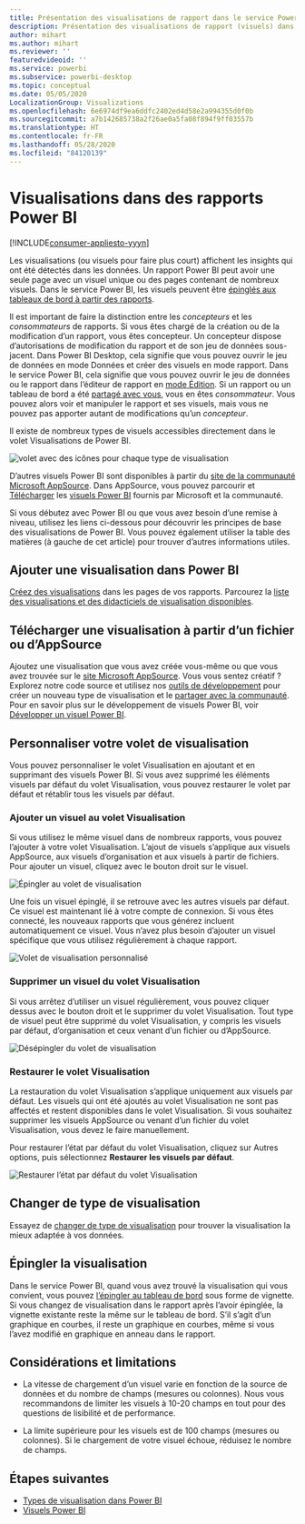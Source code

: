 ```yaml
---
title: Présentation des visualisations de rapport dans le service Power BI et dans Power BI Desktop
description: Présentation des visualisations de rapport (visuels) dans Microsoft Power BI.
author: mihart
ms.author: mihart
ms.reviewer: ''
featuredvideoid: ''
ms.service: powerbi
ms.subservice: powerbi-desktop
ms.topic: conceptual
ms.date: 05/05/2020
LocalizationGroup: Visualizations
ms.openlocfilehash: 6e6974df9ea6ddfc2402ed4d58e2a994355d0f0b
ms.sourcegitcommit: a7b142685738a2f26ae0a5fa08f894f9ff03557b
ms.translationtype: HT
ms.contentlocale: fr-FR
ms.lasthandoff: 05/28/2020
ms.locfileid: "84120139"
---
```

# <a name="visualizations-in-power-bi-reports"></a>Visualisations dans des rapports Power BI

[!INCLUDE[consumer-appliesto-yyyn](../includes/consumer-appliesto-yyyn.md)]    

Les visualisations (ou visuels pour faire plus court) affichent les insights qui ont été détectés dans les données. Un rapport Power BI peut avoir une seule page avec un visuel unique ou des pages contenant de nombreux visuels. Dans le service Power BI, les visuels peuvent être [épinglés aux tableaux de bord à partir des rapports](../create-reports/service-dashboard-pin-tile-from-report.md).

Il est important de faire la distinction entre les *concepteurs* et les *consommateurs* de rapports.  Si vous êtes chargé de la création ou de la modification d’un rapport, vous êtes concepteur.  Un concepteur dispose d’autorisations de modification du rapport et de son jeu de données sous-jacent. Dans Power BI Desktop, cela signifie que vous pouvez ouvrir le jeu de données en mode Données et créer des visuels en mode rapport. Dans le service Power BI, cela signifie que vous pouvez ouvrir le jeu de données ou le rapport dans l’éditeur de rapport en [mode Édition](../consumer/end-user-reading-view.md). Si un rapport ou un tableau de bord a été [partagé avec vous](../consumer/end-user-shared-with-me.md), vous en êtes *consommateur*. Vous pouvez alors voir et manipuler le rapport et ses visuels, mais vous ne pouvez pas apporter autant de modifications qu’un *concepteur*.

Il existe de nombreux types de visuels accessibles directement dans le volet Visualisations de Power BI.

![volet avec des icônes pour chaque type de visualisation](media/power-bi-report-visualizations/power-bi-icons.png)

D’autres visuels Power BI sont disponibles à partir du [site de la communauté Microsoft AppSource](https://appsource.microsoft.com). Dans AppSource, vous pouvez parcourir et [Télécharger](https://appsource.microsoft.com/marketplace/apps?page=1&product=power-bi-visuals) les [visuels Power BI](../developer/visuals/custom-visual-develop-tutorial.md) fournis par Microsoft et la communauté.

Si vous débutez avec Power BI ou que vous avez besoin d’une remise à niveau, utilisez les liens ci-dessous pour découvrir les principes de base des visualisations de Power BI.  Vous pouvez également utiliser la table des matières (à gauche de cet article) pour trouver d’autres informations utiles.

## <a name="add-a-visualization-in-power-bi"></a>Ajouter une visualisation dans Power BI

[Créez des visualisations](power-bi-report-add-visualizations-i.md) dans les pages de vos rapports. Parcourez la [liste des visualisations et des didacticiels de visualisation disponibles](power-bi-visualization-types-for-reports-and-q-and-a.md). 

## <a name="upload-a-visualization-from-a-file-or-from-appsource"></a>Télécharger une visualisation à partir d’un fichier ou d’AppSource

Ajoutez une visualisation que vous avez créée vous-même ou que vous avez trouvée sur le [site Microsoft AppSource](https://appsource.microsoft.com/marketplace/apps?product=power-bi-visuals). Vous vous sentez créatif ? Explorez notre code source et utilisez nos [outils de développement](../developer/visuals/custom-visual-develop-tutorial.md) pour créer un nouveau type de visualisation et le [partager avec la communauté](../developer/visuals/office-store.md). Pour en savoir plus sur le développement de visuels Power BI, voir [Développer un visuel Power BI](../developer/visuals/custom-visual-develop-tutorial.md).

## <a name="personalize-your-visualization-pane"></a>Personnaliser votre volet de visualisation

Vous pouvez personnaliser le volet Visualisation en ajoutant et en supprimant des visuels Power BI. Si vous avez supprimé les éléments visuels par défaut du volet Visualisation, vous pouvez restaurer le volet par défaut et rétablir tous les visuels par défaut.

### <a name="add-a-visual-to-the-visualization-pane"></a>Ajouter un visuel au volet Visualisation

Si vous utilisez le même visuel dans de nombreux rapports, vous pouvez l’ajouter à votre volet Visualisation. L’ajout de visuels s’applique aux visuels AppSource, aux visuels d’organisation et aux visuels à partir de fichiers. Pour ajouter un visuel, cliquez avec le bouton droit sur le visuel.

![Épingler au volet de visualisation](media/power-bi-report-visualizations/power-bi-pin-custom-visual-option.png)

Une fois un visuel épinglé, il se retrouve avec les autres visuels par défaut. Ce visuel est maintenant lié à votre compte de connexion. Si vous êtes connecté, les nouveaux rapports que vous générez incluent automatiquement ce visuel. Vous n’avez plus besoin d’ajouter un visuel spécifique que vous utilisez régulièrement à chaque rapport.

![Volet de visualisation personnalisé](media/power-bi-report-visualizations/power-bi-personalized-visualization-pane.png)

### <a name="remove-a-visual-from-the-visualization-pane"></a>Supprimer un visuel du volet Visualisation

Si vous arrêtez d’utiliser un visuel régulièrement, vous pouvez cliquer dessus avec le bouton droit et le supprimer du volet Visualisation. Tout type de visuel peut être supprimé du volet Visualisation, y compris les visuels par défaut, d’organisation et ceux venant d’un fichier ou d’AppSource.

![Désépingler du volet de visualisation](media/power-bi-report-visualizations/unpin-visual.png)

### <a name="restore-the-visualization-pane"></a>Restaurer le volet Visualisation

La restauration du volet Visualisation s’applique uniquement aux visuels par défaut. Les visuels qui ont été ajoutés au volet Visualisation ne sont pas affectés et restent disponibles dans le volet Visualisation. Si vous souhaitez supprimer les visuels AppSource ou venant d’un fichier du volet Visualisation, vous devez le faire manuellement.

Pour restaurer l’état par défaut du volet Visualisation, cliquez sur Autres options, puis sélectionnez **Restaurer les visuels par défaut**.

![Restaurer l’état par défaut du volet Visualisation](media/power-bi-report-visualizations/restore-default.png)

## <a name="change-the-visualization-type"></a>Changer de type de visualisation

Essayez de [changer de type de visualisation](power-bi-report-change-visualization-type.md) pour trouver la visualisation la mieux adaptée à vos données.

## <a name="pin-the-visualization"></a>Épingler la visualisation

Dans le service Power BI, quand vous avez trouvé la visualisation qui vous convient, vous pouvez [l’épingler au tableau de bord](../create-reports/service-dashboard-pin-tile-from-report.md) sous forme de vignette. Si vous changez de visualisation dans le rapport après l’avoir épinglée, la vignette existante reste la même sur le tableau de bord. S’il s’agit d’un graphique en courbes, il reste un graphique en courbes, même si vous l’avez modifié en graphique en anneau dans le rapport.

## <a name="limitations-and-considerations"></a>Considérations et limitations
- La vitesse de chargement d’un visuel varie en fonction de la source de données et du nombre de champs (mesures ou colonnes).  Nous vous recommandons de limiter les visuels à 10-20 champs en tout pour des questions de lisibilité et de performance. 

- La limite supérieure pour les visuels est de 100 champs (mesures ou colonnes). Si le chargement de votre visuel échoue, réduisez le nombre de champs.

## <a name="next-steps"></a>Étapes suivantes

* [Types de visualisation dans Power BI](power-bi-visualization-types-for-reports-and-q-and-a.md)
* [Visuels Power BI](../developer/visuals/power-bi-custom-visuals.md)
